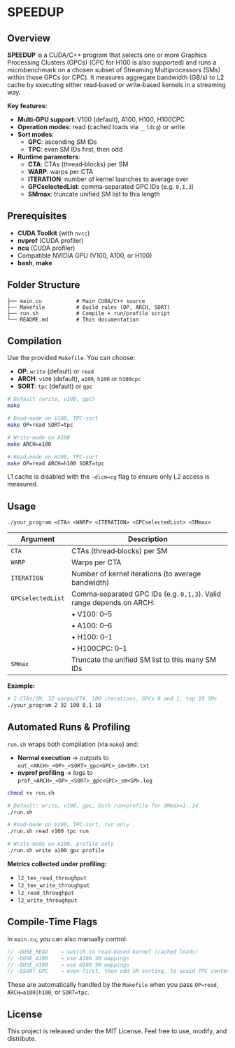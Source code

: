 # SPEEDUP

## Overview

**SPEEDUP** is a CUDA/C++ program that selects one or more Graphics Processing Clusters (GPCs) (CPC for H100 is also supported) and runs a microbenchmark on a chosen subset of Streaming Multiprocessors (SMs) within those GPCs (or CPC). It measures aggregate bandwidth (GB/s) to L2 cache by executing either read‑based or write‑based kernels in a streaming way.

**Key features:**
- **Multi‑GPU support**: V100 (default), A100, H100, H100CPC
- **Operation modes**: read (cached loads via `__ldcg`) or write
- **Sort modes**:
  - **GPC**: ascending SM IDs
  - **TPC**: even SM IDs first, then odd
- **Runtime parameters**:
  - **CTA**: CTAs (thread‑blocks) per SM
  - **WARP**: warps per CTA
  - **ITERATION**: number of kernel launches to average over
  - **GPCselectedList**: comma‑separated GPC IDs (e.g. `0,1,3`)
  - **SMmax**: truncate unified SM list to this length

## Prerequisites

- **CUDA Toolkit** (with `nvcc`)
- **nvprof** (CUDA profiler)
- **ncu** (CUDA profiler)
- Compatible NVIDIA GPU (V100, A100, or H100)
- **bash**, **make**

## Folder Structure

```
├── main.cu           # Main CUDA/C++ source
├── Makefile          # Build rules (OP, ARCH, SORT)
├── run.sh            # Compile + run/profile script
└── README.md         # This documentation
```

## Compilation

Use the provided `Makefile`. You can choose:

- **OP**: `write` (default) or `read`
- **ARCH**: `v100` (default), `a100`, `h100` or `h100cpc`
- **SORT**: `tpc` (default) or `gpc`

```bash
# Default (write, v100, gpc)
make

# Read‑mode on V100, TPC‑sort
make OP=read SORT=tpc

# Write‑mode on A100
make ARCH=a100

# Read‑mode on H100, TPC‑sort
make OP=read ARCH=h100 SORT=tpc
```

L1 cache is disabled with the `-dlcm=cg` flag to ensure only L2 access is measured.

## Usage

```
./your_program <CTA> <WARP> <ITERATION> <GPCselectedList> <SMmax>
```

| Argument            | Description                                                                                  |
|---------------------|----------------------------------------------------------------------------------------------|
| `CTA`               | CTAs (thread‑blocks) per SM                                                                  |
| `WARP`              | Warps per CTA                                                                                |
| `ITERATION`         | Number of kernel iterations (to average bandwidth)                                           |
| `GPCselectedList`   | Comma‑separated GPC IDs (e.g. `0,1,3`).  Valid range depends on ARCH:                        |
|                     | • V100: 0–5                                                                                  |
|                     | • A100: 0–6                                                                                  |
|                     | • H100: 0–1                                                                                  |
|                     | • H100CPC: 0–1                                                                               |
| `SMmax`             | Truncate the unified SM list to this many SM IDs                                             |

**Example:**

```bash
# 2 CTAs/SM, 32 warps/CTA, 100 iterations, GPCs 0 and 1, top 10 SMs
./your_program 2 32 100 0,1 10
```

## Automated Runs & Profiling

`run.sh` wraps both compilation (via `make`) and:

- **Normal execution** → outputs to `out_<ARCH>_<OP>_<SORT>_gpc<GPC>_sm<SM>.txt`
- **nvprof profiling** → logs to `prof_<ARCH>_<OP>_<SORT>_gpc<GPC>_sm<SM>.log`

```bash
chmod +x run.sh

# Default: write, v100, gpc, both run+profile for SMmax=1..14
./run.sh

# Read‑mode on V100, TPC‑sort, run only
./run.sh read v100 tpc run

# Write‑mode on A100, profile only
./run.sh write a100 gpc profile
```

**Metrics collected under profiling:**
- `l2_tex_read_throughput`
- `l2_tex_write_throughput`
- `l2_read_throughput`
- `l2_write_throughput`

## Compile‑Time Flags

In `main.cu`, you can also manually control:

```cpp
// -DUSE_READ    → switch to read‑based kernel (cached loads)
// -DUSE_A100    → use A100 SM mappings
// -DUSE_H100    → use H100 SM mappings
// -DSORT_GPC    → even‑first, then odd SM sorting, to avoid TPC contention and check GPC speedup
```

These are automatically handled by the `Makefile` when you pass `OP=read`, `ARCH=a100|h100`, or `SORT=tpc`.

## License

This project is released under the MIT License. Feel free to use, modify, and distribute.


